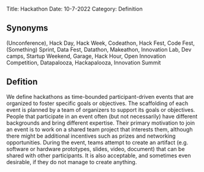 Title: Hackathon
Date: 10-7-2022
Category: Definition

## Synonyms

(Unconference), Hack Day, Hack Week, Codeathon, Hack Fest, Code Fest, (Something) Sprint, Data Fest, Datathon, Makeathon, Innovation Lab, Dev camps, Startup Weekend, Garage, Hack Hour, Open Innovation Competition, Datapalooza, Hackapalooza, Innovation Summit

## Defition

We define hackathons as time-bounded participant-driven events that are organized to foster specific goals or objectives. 
The scaffolding of each event is planned by a team of organizers to support its goals or objectives. 
People that participate in an event often (but not necessarily) have different backgrounds and bring different expertise. 
Their primary motivation to join an event is to work on a shared team project that interests them, although there might be additional incentives such as prizes and networking opportunities. 
During the event, teams attempt to create an artifact (e.g. software or hardware prototypes, slides, video, document) that can be shared with other participants. 
It is also acceptable, and sometimes even desirable, if they do not manage to create anything.